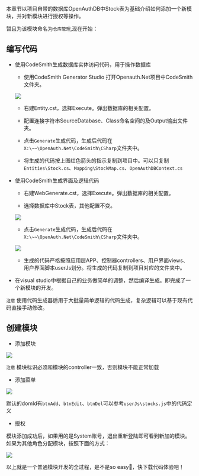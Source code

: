 本章节以项目自带的数据库OpenAuthDB中Stock表为基础介绍如何添加一个新模块，并对新模块进行授权等操作。

暂且为该模块命名为`仓库管理`,现在开始：

## 编写代码
 
 * 使用CodeSmith生成数据库实体访问代码，用于操作数据库

    * 使用CodeSmith Generator Studio 打开Openauth.Net项目中CodeSmith文件夹。

    ![](http://119.84.146.233:8887/upload_files/190110171420673.png " ")
    
    * 右建Entity.cst，选择Execute。弹出数据库的相关配置。
    
    * 配置连接字符串SourceDatabase、Class命名空间的及Output输出文件夹。

    * 点击`Generate`生成代码，生成后代码在`X:\~~\OpenAuth.Net\CodeSmith\CSharp`文件夹中。

    * 将生成的代码按上图红色箭头的指示复制到项目中。可以只复制`Entities\Stock.cs`、`Mapping\StockMap.cs`、`OpenAuthDBContext.cs`

 * 使用CodeSmith生成界面及逻辑代码

    * 右建WebGenerate.cst，选择Execute。弹出数据库的相关配置。
    
    * 选择数据库中Stock表，其他配置不变。

    ![](http://119.84.146.233:8887/upload_files/190110171420676.png "")

    * 点击`Generate`生成代码，生成后代码在`X:\~~\OpenAuth.Net\CodeSmith\CSharp`文件夹中。

    ![](http://119.84.146.233:8887/upload_files/190110171757977.png "")

    * 生成的代码严格按照应用层APP、控制器controllers、用户界面views、用户界面脚本userJs划分。将生成的代码复制到项目对应的文件夹中。

 * 在visual studio中根据自己的业务做简单的调整，然后编译生成。即完成了一个新模块的开发。

 `注意` 使用代码生成器适用于大批量简单逻辑的代码生成，复杂逻辑可以基于现有代码直接手动修改。

## 创建模块

 * 添加模块

 ![](http://119.84.146.233:8887/upload_files/190110172049261.png)

 `注意` 模块标识必须和模块的controller一致，否则模块不能正常加载

 * 添加菜单

 ![](http://www.openauth.me/upload/180523111946327.png)

 默认的domId有`btnAdd`、`btnEdit`、`btnDel`可以参考`userJs\stocks.js`中的代码定义

 * 授权

 模块添加成功后，如果用的是System账号，退出重新登陆即可看到新加的模块。如果为其他角色分配模块，按照下面的方式：

![](http://119.84.146.233:8887/upload_files/190110172339544.png)

 以上就是一个普通模块开发的全过程，是不是so easy🙂，快下载代码体验吧！